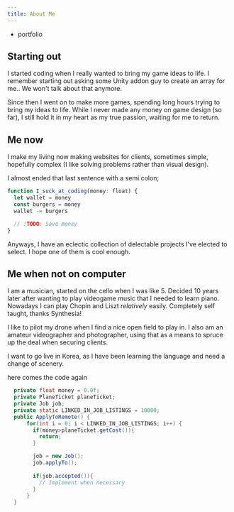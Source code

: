 ```yaml
---
title: About Me
---
```


<nav absolute z-99 w-full flex justify-end>
      <ul w-200 flex justify-evenly text-xl>
        <li>
          <RouterLink to="/">
            portfolio
          </RouterLink>
        </li>  
      </ul>
</nav>

<div absolute left-0 right-0 top-0 bottom-0>
      <MouseDraw h-min />
</div>
    
## Starting out

I started coding when I really wanted to bring my game ideas to life. I remember starting out asking some Unity addon guy to create an array for me.. We won't talk about that anymore.

Since then I went on to make more games, spending long hours trying to bring my ideas to life. While I never made any money on game design (so far), I still hold it in my heart as my true passion, waiting for me to return.

## Me now

I make my living now making websites for clients, sometimes simple, hopefully complex (I like solving problems rather than visual design). 

I almost ended that last sentence with a semi colon; 
```js
function I_suck_at_coding(money: float) {
  let wallet = money
  const burgers = money
  wallet -= burgers

  // !TODO: Save money
}
```

Anyways, I have an eclectic collection of delectable projects I've elected to select. I hope one of them is cool enough.

## Me when not on computer

I am a musician, started on the cello when I was like 5. Decided 10 years later after wanting to play videogame music that I needed to learn piano. Nowadays I can play Chopin and Liszt _relatively_ easily. Completely self taught, thanks Synthesia!

I like to pilot my drone when I find a nice open field to play in. I also am an amateur videographer and photographer, using that as a means to spruce up the deal when securing clients.

I want to go live in Korea, as I have been learning the language and need a change of scenery.

here comes the code again

```java
  private float money = 0.0f;
  private PlaneTicket planeTicket;
  private Job job;
  private static LINKED_IN_JOB_LISTINGS = 10000;
  public ApplyToRemote() {
      for(int i = 0; i < LINKED_IN_JOB_LISTINGS; i++) {
        if(money>planeTicket.getCost()){ 
          return;
        }

        job = new Job();
        job.applyTo();
        
        if(job.accepted()){
          // Implement when necessary 
        }
      }
  }
```
